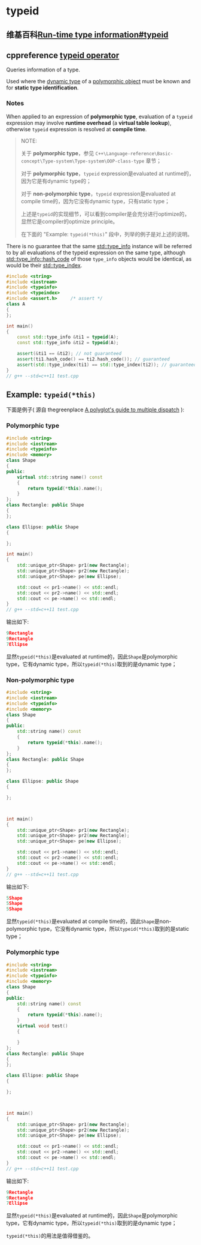 # typeid



## 维基百科[Run-time type information#typeid](https://en.wikipedia.org/wiki/Run-time_type_information#typeid)



## cppreference [typeid operator](https://en.cppreference.com/w/cpp/language/typeid)

Queries information of a type.

Used where the [dynamic type](https://en.cppreference.com/w/cpp/language/type#Dynamic_type) of a [polymorphic object](https://en.cppreference.com/w/cpp/language/object#Polymorphic_objects) must be known and for **static type identification**.

### Notes

When applied to an expression of **polymorphic type**, evaluation of a `typeid` expression may involve **runtime overhead** (a **virtual table lookup**), otherwise `typeid` expression is resolved at **compile time**.

> NOTE: 
>
> 关于 **polymorphic type**，参见 `C++\Language-reference\Basic-concept\Type-system\Type-system\OOP-class-type` 章节；
>
> 对于 **polymorphic type**，`typeid` expression是evaluated at runtime的，因为它是有dynamic type的；
>
> 对于 **non-polymorphic type**，`typeid` expression是evaluated at compile time的，因为它没有dynamic type，只有static type；
>
> 上述是`typeid`的实现细节，可以看到compiler是会充分进行optimize的，显然它是compiler的optimize principle。
>
> 在下面的 "Example: `typeid(*this)`" 段中，列举的例子是对上述的说明。

There is no guarantee that the same [std::type_info](https://en.cppreference.com/w/cpp/types/type_info) instance will be referred to by all evaluations of the typeid expression on the same type, although [std::type_info::hash_code](https://en.cppreference.com/w/cpp/types/type_info/hash_code) of those `type_info` objects would be identical, as would be their [std::type_index](https://en.cppreference.com/w/cpp/types/type_index).

```C++
#include <string>
#include <iostream>
#include <typeinfo>
#include <typeindex>
#include <assert.h>     /* assert */
class A
{
};

int main()
{
	const std::type_info &ti1 = typeid(A);
	const std::type_info &ti2 = typeid(A);

	assert(&ti1 == &ti2); // not guaranteed
	assert(ti1.hash_code() == ti2.hash_code()); // guaranteed
	assert(std::type_index(ti1) == std::type_index(ti2)); // guaranteed
}
// g++ --std=c++11 test.cpp

```

## Example: `typeid(*this)`

下面是例子( 源自 thegreenplace [A polyglot's guide to multiple dispatch](https://eli.thegreenplace.net/2016/a-polyglots-guide-to-multiple-dispatch/) ):

### Polymorphic type

```C++
#include <string>
#include <iostream>
#include <typeinfo>
#include <memory>
class Shape
{
public:
	virtual std::string name() const
	{
		return typeid(*this).name();
	}
};
class Rectangle: public Shape
{
};

class Ellipse: public Shape
{

};

int main()
{
	std::unique_ptr<Shape> pr1(new Rectangle);
	std::unique_ptr<Shape> pr2(new Rectangle);
	std::unique_ptr<Shape> pe(new Ellipse);

	std::cout << pr1->name() << std::endl;
	std::cout << pr2->name() << std::endl;
	std::cout << pe->name() << std::endl;
}
// g++ --std=c++11 test.cpp
```

输出如下:

```C++
9Rectangle
9Rectangle
7Ellipse
```

显然`typeid(*this)`是evaluated at runtime的，因此`Shape`是polymorphic type，它有dynamic type，所以`typeid(*this)`取到的是dynamic type；

### Non-polymorphic type

```C++
#include <string>
#include <iostream>
#include <typeinfo>
#include <memory>
class Shape
{
public:
	std::string name() const
	{
		return typeid(*this).name();
	}
};
class Rectangle: public Shape
{
};

class Ellipse: public Shape
{

};



int main()
{
	std::unique_ptr<Shape> pr1(new Rectangle);
	std::unique_ptr<Shape> pr2(new Rectangle);
	std::unique_ptr<Shape> pe(new Ellipse);

	std::cout << pr1->name() << std::endl;
	std::cout << pr2->name() << std::endl;
	std::cout << pe->name() << std::endl;
}
// g++ --std=c++11 test.cpp

```

输出如下:

```C++
5Shape
5Shape
5Shape
```

显然`typeid(*this)`是evaluated at compile time的，因此`Shape`是non-polymorphic type，它没有dynamic type，所以`typeid(*this)`取到的是static type；

### Polymorphic type

```C++
#include <string>
#include <iostream>
#include <typeinfo>
#include <memory>
class Shape
{
public:
	std::string name() const
	{
		return typeid(*this).name();
	}
	virtual void test()
	{

	}
};
class Rectangle: public Shape
{
};

class Ellipse: public Shape
{

};



int main()
{
	std::unique_ptr<Shape> pr1(new Rectangle);
	std::unique_ptr<Shape> pr2(new Rectangle);
	std::unique_ptr<Shape> pe(new Ellipse);

	std::cout << pr1->name() << std::endl;
	std::cout << pr2->name() << std::endl;
	std::cout << pe->name() << std::endl;
}
// g++ --std=c++11 test.cpp

```

输出如下:

```C++
9Rectangle
9Rectangle
7Ellipse
```

显然`typeid(*this)`是evaluated at runtime的，因此`Shape`是polymorphic type，它有dynamic type，所以`typeid(*this)`取到的是dynamic type；

`typeid(*this)`的用法是值得借鉴的。